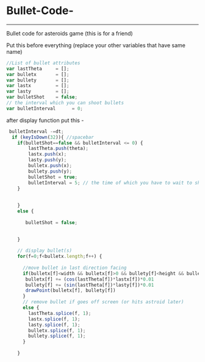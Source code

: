 # Bullet-Code-
*******************
Bullet code for asteroids game (this is for a friend)


Put this before everything (replace your other variables that have same name)
```JavaScript
//List of bullet attributes
var lastTheta     = [];
var bulletx       = [];
var bullety       = [];
var lastx         = [];
var lasty         = [];
var bulletShot    = false;
// the interval which you can shoot bullets
var bulletInterval      = 0;  

```

after display function put this -

```JavaScript
 bulletInterval -=dt;
  if (keyIsDown(32)){ //spacebar
    if(bulletShot==false && bulletInterval <= 0) {
        lastTheta.push(theta);
        lastx.push(x);
        lasty.push(y);
        bulletx.push(x);
        bullety.push(y);
        bulletShot = true;
        bulletInterval = 5; // the time of which you have to wait to shoot (another) a bullet after you shot one
    }
        
      
    }
    else {
      
       bulletShot = false;
       

    }
    
    // display bullet(s)
    for(f=0;f<bulletx.length;f++) {
      
      //move bullet in last direction facing
      if(bulletx[f]<width && bulletx[f]>0 && bullety[f]<height && bullety[f]>0) {
       bulletx[f] += (cos(lastTheta[f])*lastx[f])*0.01
       bullety[f] += (sin(lastTheta[f])*lasty[f])*0.01
       drawPoint(bulletx[f], bullety[f])
      }
      // remove bullet if goes off screen (or hits astroid later)
      else {
        lastTheta.splice(f, 1);
        lastx.splice(f, 1);
        lasty.splice(f, 1);
        bulletx.splice(f, 1);
        bullety.splice(f, 1);
      }
      
    }

```
